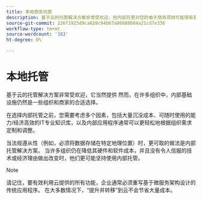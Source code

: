 ```yaml
---
title: 本地商务托管
description: 基于云的托管解决方案非常受欢迎，但内部托管对您的电子商务项目可能很有意义。
source-git-commit: 226f1925d9ca628c94b67a86888084a21cd7e336
workflow-type: tm+mt
source-wordcount: '183'
ht-degree: 0%

---
```



# 本地托管

基于云的托管解决方案非常受欢迎，它当然提供
然而，在许多组织中，内部基础设施仍然是一些组织和商家的合适选择。

在选择内部托管之前，您需要考虑多个因素，包括大量沉没成本、可随时使用的能力/经济高效的IT专业知识库，以及内部应用程序通常可以更轻松地根据组织需求定制和调整。

当法规遵从性（例如，必须将数据存储在特定地理位置）时，更可取的做法是内部托管解决方案。 当许多组织仍在降低其硬件和软件成本，并且没有令人信服的技术或经济理由做出改变时，他们更可能坚持使用内部托管。

>[!NOTE]
>
>请记住，要有效利用云提供的所有功能，企业通常必须重写基于微服务架构设计的传统应用程序。 在大多数情况下，“提升并转移”到云不会节省大量成本。
